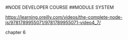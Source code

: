 #NODE DEVELOPER COURSE
##MODULE SYSTEM

https://learning.oreilly.com/videos/the-complete-node-js/9781789955071/9781789955071-video4_7/


chapter 6

